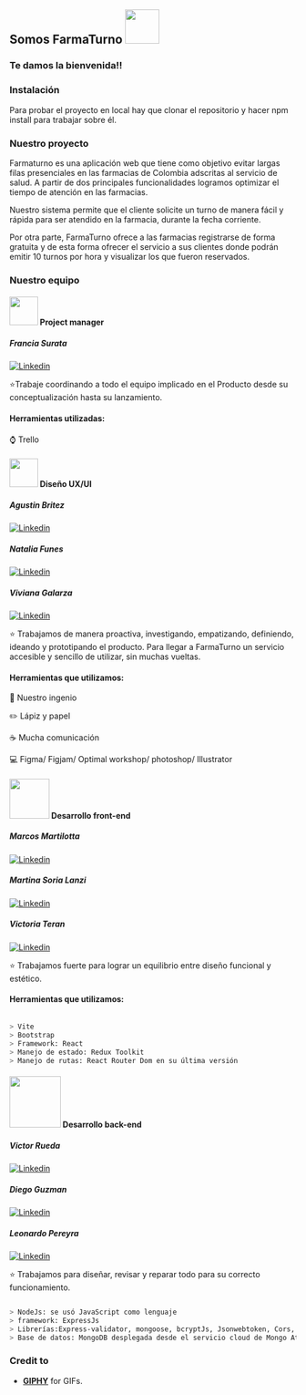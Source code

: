 <h2> Somos FarmaTurno
<img src="https://media.giphy.com/media/LnQjpWaON8nhr21vNW/giphy.gif" width="60"> </h2>

<h3>Te damos la bienvenida!! </h3> 

<h3>Instalación </h3> 
Para probar el proyecto en local hay que clonar el repositorio y hacer npm install para trabajar sobre él.
<h3>Nuestro proyecto </h3> 

 Farmaturno es una aplicación web que tiene como objetivo evitar largas filas presenciales en las farmacias de Colombia adscritas al servicio de salud. A partir de dos principales funcionalidades logramos optimizar el tiempo de atención en las farmacias.

Nuestro sistema permite que el cliente solicite un turno de manera fácil y rápida para ser atendido en la farmacia, durante la fecha corriente. 

Por otra parte, FarmaTurno ofrece a las farmacias registrarse de forma gratuita y de esta forma ofrecer el servicio a sus clientes donde podrán emitir 10 turnos por hora y visualizar los que fueron reservados. 

<h3>Nuestro equipo </h3> 

<h4> <img src="https://media.giphy.com/media/fYSnHlufseco8Fh93Z/giphy.gif" width="50"> Project manager </h4> 
  
 <h5>Francia Surata</h5> 

 [![Linkedin](https://img.shields.io/badge/-FranciaSurata-blue?style=flat&logo=Linkedin&logoColor=white)](https://www.linkedin.com/in/franciasurata)
  
 ⭐️Trabaje coordinando a todo el equipo implicado en el Producto desde su conceptualización hasta su lanzamiento.
 
 <h4>Herramientas utilizadas:</h4>
 
 ⌚ Trello


 <h4>
<img src="https://media.giphy.com/media/WUlplcMpOCEmTGBtBW/giphy.gif" width="50"> Diseño UX/UI</h4> 

<h5>Agustin Britez</h5> 

[![Linkedin](https://img.shields.io/badge/-AgustinBritez-blue?style=flat&logo=Linkedin&logoColor=white)](https://www.linkedin.com/in/agustin-britez-)

<h5>Natalia Funes</h5> 

[![Linkedin](https://img.shields.io/badge/-NataliaFunes-blue?style=flat&logo=Linkedin&logoColor=white)](https://www.linkedin.com/in/natalia-funes-)


<h5>Viviana Galarza</h5> 

[![Linkedin](https://img.shields.io/badge/-VivianaGalarza-blue?style=flat&logo=Linkedin&logoColor=white)](https://www.linkedin.com/in/vivianagalarza)


⭐️ Trabajamos de manera proactiva, investigando, empatizando, definiendo, ideando y prototipando el producto. Para llegar a FarmaTurno un servicio accesible y sencillo de utilizar, sin muchas vueltas.

<h4>Herramientas que utilizamos:</h4> 
 
 🚀 Nuestro ingenio
 
✏️ Lápiz y papel

☕ Mucha comunicación 

💻 Figma/ Figjam/ Optimal workshop/ photoshop/ Illustrator

<h4><img src="https://i.pinimg.com/originals/e4/26/70/e426702edf874b181aced1e2fa5c6cde.gif" width="70" /> Desarrollo front-end</h4>

<h5>Marcos Martilotta</h5> 

[![Linkedin](https://img.shields.io/badge/-MarcosMartilotta-blue?style=flat&logo=Linkedin&logoColor=white)](https://www.linkedin.com/in/marcos-octavio-martilotta-450a621a6)


<h5>Martina Soria Lanzi</h5> 

[![Linkedin](https://img.shields.io/badge/-MartinaSoriaLanzi-blue?style=flat&logo=Linkedin&logoColor=white)](https://www.linkedin.com/in/martina-soria-lanzi-4004371b8/)


<h5>Victoria Teran</h5> 

[![Linkedin](https://img.shields.io/badge/-VictoriaTeran-blue?style=flat&logo=Linkedin&logoColor=white)](https://www.linkedin.com/in/victoria-t-026656103/)


⭐️ Trabajamos fuerte para lograr un equilibrio entre diseño funcional y estético. 

<h4>Herramientas que utilizamos:</h4>

````bash

> Vite
> Bootstrap
> Framework: React
> Manejo de estado: Redux Toolkit
> Manejo de rutas: React Router Dom en su última versión 
````

<h4> <img src="https://media.giphy.com/media/836HiJc7pgzy8iNXCn/giphy.gif" width="90"/> Desarrollo back-end </h4>

<h5>Victor Rueda</h5> 

[![Linkedin](https://img.shields.io/badge/-VictorRueda-blue?style=flat&logo=Linkedin&logoColor=white)](https://www.linkedin.com/in/victorrueda10/)


<h5>Diego Guzman </h5> 

[![Linkedin](https://img.shields.io/badge/-DiegoGuzman-blue?style=flat&logo=Linkedin&logoColor=white)](https://www.linkedin.com/in/diego-guzman-sanabria-001872215)


<h5>Leonardo Pereyra</h5> 

[![Linkedin](https://img.shields.io/badge/-LeonardoPereyra-blue?style=flat&logo=Linkedin&logoColor=white)](https://www.linkedin.com/in/leonardofrancopereyravelarde/)





⭐️ Trabajamos para diseñar, revisar y reparar todo para su correcto funcionamiento.

````bash

> NodeJs: se usó JavaScript como lenguaje
> framework: ExpressJs
> Librerías:Express-validator, mongoose, bcryptJs, Jsonwebtoken, Cors, Dotenv, node-cron, ColorsJs, Morgan, moment
> Base de datos: MongoDB desplegada desde el servicio cloud de Mongo Atlas
````
 

<!-- Credit -->
### Credit to 
- [**GIPHY**](https://giphy.com/) for GIFs. 
 

 
